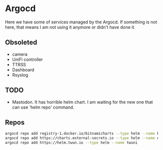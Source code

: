 # Argocd

Here we have some of services managed by the Argocd. If something is not here, that means I am not using it anymore or didn't have done it.

## Obsoleted

* camera
* UniFi controller
* TTRSS
* Dashboard
* Rsyslog

## TODO

* Mastodon. It has horrible helm chart. I am waiting for the new one that can use 'helm repo' command.

## Repos

```bash
argocd repo add registry-1.docker.io/bitnamicharts --type helm --name bitnami --enable-oci
argocd repo add https://charts.external-secrets.io --type helm --name external-secrets
argocd repo add https://helm.twun.io --type helm --name twuni
```
